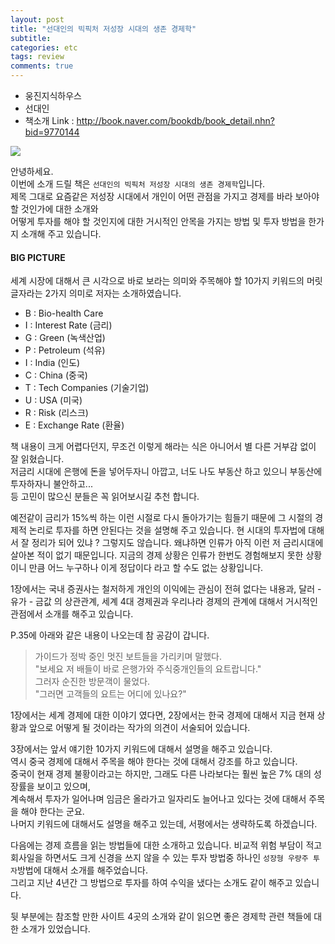 ```yaml
---
layout: post
title: "선대인의 빅픽처 저성장 시대의 생존 경제학"
subtitle:  
categories: etc
tags: review
comments: true
---
```


- 웅진지식하우스
- 선대인
- 책소개 Link : <http://book.naver.com/bookdb/book_detail.nhn?bid=9770144>

 ![](https://github.com/DevStarSJ/Study/blob/master/Blog/Review/Books/image/BigPicture.jpg?raw=true)  

안녕하세요.  
이번에 소개 드릴 책은 `선대인의 빅픽처 저성장 시대의 생존 경제학`입니다.  
제목 그대로 요즘같은 저성장 시대에서 개인이 어떤 관점을 가지고 경제를 바라 보아야 할 것인가에 대한 소개와  
어떻게 투자를 해야 할 것인지에 대한 거시적인 안목을 가지는 방법 및 투자 방법을 한가지 소개해 주고 있습니다.

#### BIG PICTURE

세계 시장에 대해서 큰 시각으로 바로 보라는 의미와 주목해야 할 10가지 키워드의 머릿글자라는 2가지 의미로 저자는 소개하였습니다.
- B : Bio-health Care
- I : Interest Rate (금리)
- G : Green (녹색산업)
- P : Petroleum (석유)
- I : India (인도)
- C : China (중국)
- T : Tech Companies (기술기업)
- U : USA (미국)
- R : Risk (리스크)
- E : Exchange Rate (환율)

책 내용이 크게 어렵다던지, 무조건 이렇게 해라는 식은 아니어서 별 다른 거부감 없이 잘 읽혔습니다.  
저금리 시대에 은행에 돈을 넣어두자니 아깝고,  너도 나도 부동산 하고 있으니 부동산에 투자하자니 불안하고...  
등 고민이 많으신 분들은 꼭 읽어보시길 추천 합니다.

예전같이 금리가 15%씩 하는 이런 시절로 다시 돌아가기는 힘들기 때문에 그 시절의 경제적 논리로 투자를 하면 안된다는 것을 설명해 주고 있습니다. 현 시대의 투자법에 대해서 잘 정리가 되어 있냐 ? 그렇지도 않습니다. 왜냐하면 인류가 아직 이런 저 금리시대에 살아본 적이 없기 때문입니다. 지금의 경제 상황은 인류가 한번도 경험해보지 못한 상황이니 만큼 어느 누구하나 이게 정답이다 라고 할 수도 없는 상황입니다.  

1장에서는 국내 증권사는 철저하게 개인의 이익에는 관심이 전혀 없다는 내용과, 달러 - 유가 - 금값 의 상관관계, 세계 4대 경제권과 우리나라 경제의 관계에 대해서 거시적인 관점에서 소개를 해주고 있습니다.

P.35에 아래와 같은 내용이 나오는데 참 공감이 갑니다.

>가이드가 정박 중인 멋진 보트들을 가리키며 말했다.  
"보세요 저 배들이 바로 은행가와 주식중개인들의 요트랍니다."  
그러자 순진한 방문객이 물었다.  
"그러면 고객들의 요트는 어디에 있나요?"

1장에서는 세계 경제에 대한 이야기 였다면, 2장에서는 한국 경제에 대해서 지금 현재 상황과 앞으로 어떻게 될 것이라는 작가의 의견이 서술되어 있습니다.

3장에서는 앞서 얘기한 10가지 키워드에 대해서 설명을 해주고 있습니다.  
역시 중국 경제에 대해서 주목을 해야 한다는 것에 대해서 강조를 하고 있습니다.  
중국이 현재 경제 불황이라고는 하지만, 그래도 다른 나라보다는 훨씬 높은 7% 대의 성장률을 보이고 있으며,  
계속해서 투자가 일어나며 임금은 올라가고 일자리도 늘어나고 있다는 것에 대해서 주목을 해야 한다는 군요.  
나머지 키워드에 대해서도 설명을 해주고 있는데, 서평에서는 생략하도록 하겠습니다.  

다음에는 경제 흐름을 읽는 방법들에 대한 소개하고 있습니다.
비교적 위험 부담이 적고 회사일을 하면서도 크게 신경을 쓰지 않을 수 있는 투자 방법중 하나인 `성장형 우량주 투자`방법에 대해서 소개를 해주었습니다.  
그리고 지난 4년간 그 방법으로 투자를 하여 수익을 냈다는 소개도 같이 해주고 있습니다.  

뒷 부분에는 참조할 만한 사이트 4곳의 소개와 같이 읽으면 좋은 경제학 관련 책들에 대한 소개가 있었습니다.
